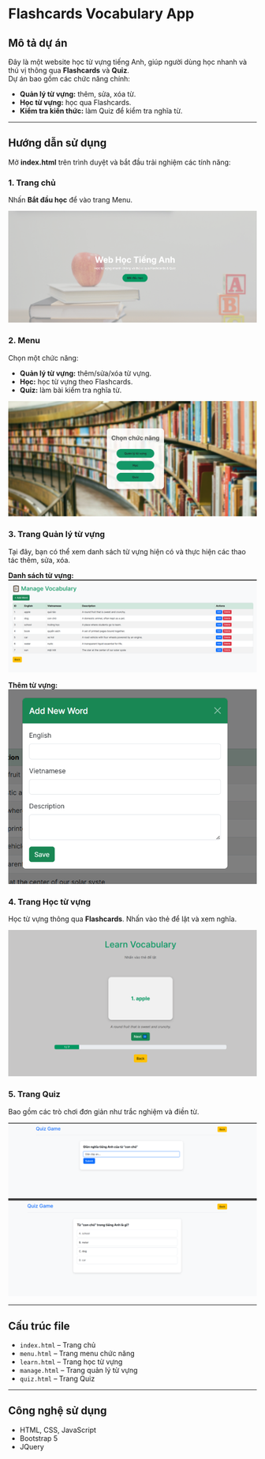 # Flashcards Vocabulary App

## Mô tả dự án
Đây là một website học từ vựng tiếng Anh, giúp người dùng học nhanh và thú vị thông qua **Flashcards** và **Quiz**.  
Dự án bao gồm các chức năng chính:

- **Quản lý từ vựng:** thêm, sửa, xóa từ.
- **Học từ vựng:** học qua Flashcards.
- **Kiểm tra kiến thức:** làm Quiz để kiểm tra nghĩa từ.

---

## Hướng dẫn sử dụng
Mở **index.html** trên trình duyệt và bắt đầu trải nghiệm các tính năng:

### 1. Trang chủ
Nhấn **Bắt đầu học** để vào trang Menu.  

![Trang chủ](/images/index.png)

### 2. Menu
Chọn một chức năng:

- **Quản lý từ vựng:** thêm/sửa/xóa từ vựng.
- **Học:** học từ vựng theo Flashcards.
- **Quiz:** làm bài kiểm tra nghĩa từ.  

![Menu](/images/menu.png)

### 3. Trang Quản lý từ vựng
Tại đây, bạn có thể xem danh sách từ vựng hiện có và thực hiện các thao tác thêm, sửa, xóa.  

**Danh sách từ vựng:**  
![Danh sách từ vựng](/images/manage.png)

**Thêm từ vựng:**  
![Thêm từ vựng](/images/add_word.png)

### 4. Trang Học từ vựng
Học từ vựng thông qua **Flashcards**. Nhấn vào thẻ để lật và xem nghĩa.  

![Học từ vựng](/images/learn.png)

### 5. Trang Quiz
Bao gồm các trò chơi đơn giản như trắc nghiệm và điền từ.  

![Quiz 1](/images/quiz1.png)  
![Quiz 2](/images/quiz2.png)

---

## Cấu trúc file
- `index.html` – Trang chủ
- `menu.html` – Trang menu chức năng
- `learn.html` – Trang học từ vựng
- `manage.html` – Trang quản lý từ vựng
- `quiz.html` – Trang Quiz

---

## Công nghệ sử dụng
- HTML, CSS, JavaScript
- Bootstrap 5
- JQuery
